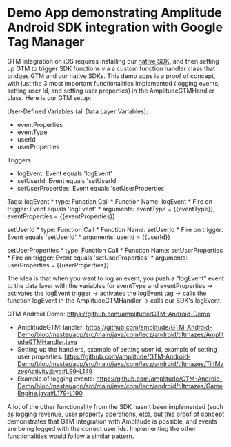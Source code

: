 Demo App demonstrating Amplitude Android SDK integration with Google Tag Manager
================

GTM integration on iOS requires installing our [native SDK](https://github.com/amplitude/amplitude-android#setup), and then setting up GTM to trigger SDK functions via a custom function handler class that bridges GTM and our native SDKs. This demo apps is a proof of concept, with just the 3 most important functionalities implemented (logging events, setting user Id, and setting user properties) in the AmplitudeGTMHandler class. Here is our GTM setup:

User-Defined Variables (all Data Layer Variables):
* eventProperties
* eventType
* userId
* userProperties

Triggers
* logEvent: Event equals 'logEvent'
* setUserId: Event equals 'setUserId'
* setUserProperties: Event equals 'setUserProperties'

Tags:
logEvent
    * type: Function Call
    * Function Name: logEvent
    * Fire on trigger: Event equals 'logEvent'
    * arguments: eventType = {{eventType}}, eventProperties = {{eventProperties}}

setUserId
    * type: Function Call
    * Function Name: setUserId
    * Fire on trigger: Event equals 'setUserId'
    * arguments: userId = {{userId}}

setUserProperties
    * type: Function Call
    * Function Name: setUserProperties
    * Fire on trigger: Event equals 'setUserProperties'
    * arguments: userProperties = {{userProperties}}

The idea is that when you want to log an event, you push a "logEvent" event to the data layer with the variables for eventType and eventProperties -> activates the logEvent trigger -> activates the logEvent tag -> calls the function logEvent in the AmplitudeGTMHandler -> calls our SDK's logEvent.

GTM Android Demo: https://github.com/amplitude/GTM-Android-Demo
* AmplitudeGTMHandler: https://github.com/amplitude/GTM-Android-Demo/blob/master/app/src/main/java/com/lecz/android/tiltmazes/AmplitudeGTMHandler.java
* Setting up the handlers, example of setting user Id, example of setting user properties: https://github.com/amplitude/GTM-Android-Demo/blob/master/app/src/main/java/com/lecz/android/tiltmazes/TiltMazesActivity.java#L99-L149
* Example of logging events: https://github.com/amplitude/GTM-Android-Demo/blob/master/app/src/main/java/com/lecz/android/tiltmazes/GameEngine.java#L179-L190

A lot of the other functionality from the SDK hasn't been implemented (such as logging revenue, user property operations, etc), but this proof of concept demonstrates that GTM integration with Amplitude is possible, and events are being logged with the correct user Ids. Implementing the other functionalities would follow a similar pattern.